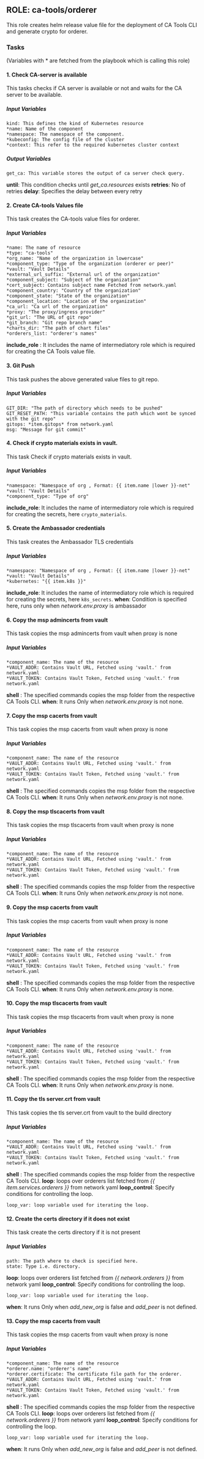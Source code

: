 [//]: # (##############################################################################################)
[//]: # (Copyright Accenture. All Rights Reserved.)
[//]: # (SPDX-License-Identifier: Apache-2.0)
[//]: # (##############################################################################################)

## ROLE: ca-tools/orderer
This role creates helm release value file for the deployment of CA Tools CLI and generate crypto for orderer.

### Tasks
(Variables with * are fetched from the playbook which is calling this role)
#### 1. Check CA-server is available
This tasks checks if CA server is available or not and waits for the CA server to be available.
##### Input Variables


    kind: This defines the kind of Kubernetes resource
    *name: Name of the component 
    *namespace: The namespace of the component.
    *kubeconfig: The config file of the cluster
    *context: This refer to the required kubernetes cluster context
##### Output Variables
    get_ca: This variable stores the output of ca server check query.
    
  **until**: This condition checks until *get_ca.resources* exists
  **retries**: No of retries
  **delay**: Specifies the delay between every retry

#### 2. Create CA-tools Values file
This task creates the CA-tools value files for orderer.
##### Input Variables
    *name: The name of resource
    *type: "ca-tools"
    *org_name: "Name of the organization in lowercase"
    *component_type: "Type of the organization (orderer or peer)"
    *vault: "Vault Details"
    *external_url_suffix: "External url of the organization"
    *component_subject: "Subject of the organization"
    *cert_subject: Contains subject name Fetched from network.yaml
    *component_country: "Country of the organization"
    *component_state: "State of the organization"
    *component_location: "Location of the organization"
    *ca_url: "Ca url of the organization"
    *proxy: "The proxy/ingress provider"
    *git_url: "The URL of git repo"
    *git_branch: "Git repo branch name"
    *charts_dir: "The path of chart files"
    *orderers_list: "orderer's names"
    
**include_role** : It includes the name of intermediatory role which is required for creating the CA Tools value file.

#### 3. Git Push
This task pushes the above generated value files to git repo.
##### Input Variables
    GIT_DIR: "The path of directory which needs to be pushed"    
    GIT_RESET_PATH: "This variable contains the path which wont be synced with the git repo"
    gitops: *item.gitops* from network.yaml
    msg: "Message for git commit"

#### 4. Check if crypto materials exists in vault.
This task Check if crypto materials exists in vault.
##### Input Variables
    *namespace: "Namespace of org , Format: {{ item.name |lower }}-net"
    *vault: "Vault Details"
    *component_type: "Type of org"
**include_role**: It includes the name of intermediatory role which is required for creating the secrets, here `crypto_materials`.

#### 5. Create the Ambassador credentials
This task creates the Ambassador TLS credentials
##### Input Variables
    *namespace: "Namespace of org , Format: {{ item.name |lower }}-net"
    *vault: "Vault Details"
    *kubernetes: "{{ item.k8s }}"
**include_role**: It includes the name of intermediatory role which is required for creating the secrets, here `k8s_secrets`.
**when**: Condition is specified here, runs only when *network.env.proxy* is ambassador

#### 6. Copy the msp admincerts from vault
This task copies the msp admincerts from vault when proxy is none
##### Input Variables
    *component_name: The name of the resource
    *VAULT_ADDR: Contains Vault URL, Fetched using 'vault.' from network.yaml
    *VAULT_TOKEN: Contains Vault Token, Fetched using 'vault.' from network.yaml
**shell** : The specified commands copies the msp folder from the respective CA Tools CLI.
**when**: It runs Only when *network.env.proxy* is not none.

#### 7. Copy the msp cacerts from vault
This task copies the msp cacerts from vault when proxy is none
##### Input Variables
    *component_name: The name of the resource
    *VAULT_ADDR: Contains Vault URL, Fetched using 'vault.' from network.yaml
    *VAULT_TOKEN: Contains Vault Token, Fetched using 'vault.' from network.yaml
**shell** : The specified commands copies the msp folder from the respective CA Tools CLI.
**when**: It runs Only when *network.env.proxy* is not none.

#### 8. Copy the msp tlscacerts from vault
This task copies the msp tlscacerts from vault when proxy is none
##### Input Variables
    *component_name: The name of the resource
    *VAULT_ADDR: Contains Vault URL, Fetched using 'vault.' from network.yaml
    *VAULT_TOKEN: Contains Vault Token, Fetched using 'vault.' from network.yaml
**shell** : The specified commands copies the msp folder from the respective CA Tools CLI.
**when**: It runs Only when *network.env.proxy* is not none.

#### 9. Copy the msp cacerts from vault
This task copies the msp cacerts from vault when proxy is none
##### Input Variables
    *component_name: The name of the resource
    *VAULT_ADDR: Contains Vault URL, Fetched using 'vault.' from network.yaml
    *VAULT_TOKEN: Contains Vault Token, Fetched using 'vault.' from network.yaml
**shell** : The specified commands copies the msp folder from the respective CA Tools CLI.
**when**: It runs Only when *network.env.proxy* is none.

#### 10. Copy the msp tlscacerts from vault
This task copies the msp tlscacerts from vault when proxy is none
##### Input Variables
    *component_name: The name of the resource
    *VAULT_ADDR: Contains Vault URL, Fetched using 'vault.' from network.yaml
    *VAULT_TOKEN: Contains Vault Token, Fetched using 'vault.' from network.yaml
**shell** : The specified commands copies the msp folder from the respective CA Tools CLI.
**when**: It runs Only when *network.env.proxy* is none.

#### 11. Copy the tls server.crt from vault
This task copies the tls server.crt from vault to the build directory
##### Input Variables
    *component_name: The name of the resource
    *VAULT_ADDR: Contains Vault URL, Fetched using 'vault.' from network.yaml
    *VAULT_TOKEN: Contains Vault Token, Fetched using 'vault.' from network.yaml
**shell** : The specified commands copies the msp folder from the respective CA Tools CLI.
**loop**: loops over orderers list fetched from *{{ item.services.orderers }}* from network yaml
**loop_control**: Specify conditions for controlling the loop.
                
    loop_var: loop variable used for iterating the loop.

#### 12. Create the certs directory if it does not exist
This task create the certs directory if it is not present 
##### Input Variables
    path: The path where to check is specified here.
    state: Type i.e. directory.
**loop**: loops over orderers list fetched from *{{  network.orderers }}* from network yaml
**loop_control**: Specify conditions for controlling the loop.
                
    loop_var: loop variable used for iterating the loop.

**when**: It runs Only when *add_new_org* is false and *add_peer* is not defined.

#### 13. Copy the msp cacerts from vault
This task copies the msp cacerts from vault when proxy is none
##### Input Variables
    *component_name: The name of the resource
    *orderer.name: "orderer's name"
    *orderer.certificate: The certificate file path for the orderer.
    *VAULT_ADDR: Contains Vault URL, Fetched using 'vault.' from network.yaml
    *VAULT_TOKEN: Contains Vault Token, Fetched using 'vault.' from network.yaml
**shell** : The specified commands copies the msp folder from the respective CA Tools CLI.
**loop**: loops over orderers list fetched from *{{  network.orderers }}* from network yaml
**loop_control**: Specify conditions for controlling the loop.
                
    loop_var: loop variable used for iterating the loop.

**when**: It runs Only when *add_new_org* is false and *add_peer* is not defined.
